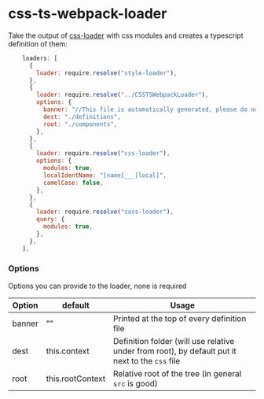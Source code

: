 # css-ts-webpack-loader

Take the output of [css-loader](https://github.com/webpack-contrib/css-loader) with css modules and creates a typescript definition of them:

```javascript
    loaders: [
      {
        loader: require.resolve("style-loader"),
      },
      {
        loader: require.resolve("../CSSTSWebpackLoader"),
        options: {
          banner: "//This file is automatically generated, please do not change this file!",
          dest: "./definitions",
          root: "./components",
        },
      },
      {
        loader: require.resolve("css-loader"),
        options: {
          modules: true,
          localIdentName: "[name]___[local]",
          camelCase: false,
        },
      },
      {
        loader: require.resolve("sass-loader"),
        query: {
          modules: true,
        },
      },
    ],
```

### Options

Options you can provide to the loader, none is required

| Option | default          | Usage                                                                                           |
| ------ | ---------------- | ----------------------------------------------------------------------------------------------- |
| banner | ""               | Printed at the top of every definition file                                                     |
| dest   | this.context     | Definition folder (will use relative under from root), by default put it next to the `css` file |
| root   | this.rootContext | Relative root of the tree (in general `src` is good)                                            |
